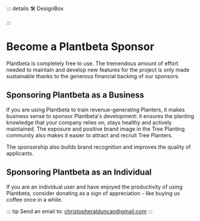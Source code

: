 ::: details 🛠 <dev>DesignBox</dev> 



:::

# Become a <eco>Plantbeta</eco> Sponsor

<eco>Plantbeta</eco> is completely free to use. The tremendous amount of effort needed to maintain and develop new features for the project is only made sustainable thanks to the generous financial backing of our sponsors.

## Sponsoring <eco>Plantbeta</eco> as a Business

If you are using <eco>Plantbeta</eco> to train revenue-generating Planters, it makes business sense to sponsor <eco>Plantbeta</eco>'s development: it ensures the planting knowledge that your company relies on, stays healthy and actively maintained. The exposure and positive brand image in the Tree Planting community also makes it easier to attract and recruit Tree Planters.

The sponsorship also builds brand recognition and improves the quality of applicants.

## Sponsoring <eco>Plantbeta</eco> as an Individual

If you are an individual user and have enjoyed the productivity of using <eco>Plantbeta</eco>, consider donating as a sign of appreciation - like buying us coffee once in a while.


::: tip Send an email to:
christopheralduncan@gmail.com
:::



